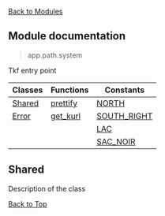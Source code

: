 [Back to Modules]()

## Module documentation
> app.path.system

Tkf entry point

|Classes | Functions | Constants|
|---|---|---|
|[Shared](#) | [prettify](#)|[NORTH](#)|
|[Error](#) | [get_kurl](#)|[SOUTH_RIGHT](#)|
| | |[LAC](#)|
| | |[SAC_NOIR](#)|


## Shared
Description of the class

[Back to Top]() 




